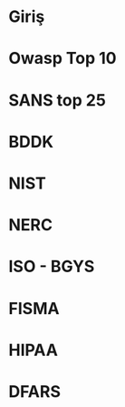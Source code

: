 # Giriş

# Owasp Top 10

# SANS top 25

# BDDK

# NIST

# NERC

# ISO - BGYS

# FISMA

# HIPAA 

# DFARS